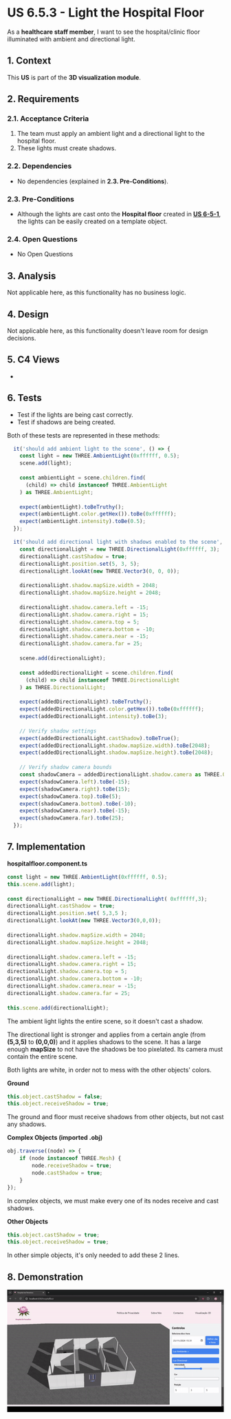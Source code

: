 # US 6.5.3 - Light the Hospital Floor

As a **healthcare staff member**, I want to see the hospital/clinic floor illuminated with ambient and directional light.

## 1. Context

This **US** is part of the **3D visualization module**.

## 2. Requirements

### 2.1. Acceptance Criteria

1. The team must apply an ambient light and a directional light to the hospital floor.
2. These lights must create shadows.

### 2.2. Dependencies

* No dependencies (explained in **2.3. Pre-Conditions**).

### 2.3. Pre-Conditions

* Although the lights are cast onto the **Hospital floor** created in [**US 6-5-1**](../6-5-1/readme.md), the lights can be easily created on a template object.

### 2.4. Open Questions

* No Open Questions

## 3. Analysis

Not applicable here, as this functionality has no business logic.

## 4. Design

Not applicable here, as this functionality doesn't leave room for design decisions.

## 5. C4 Views

-

## 6. Tests

* Test if the lights are being cast correctly.
* Test if shadows are being created.

Both of these tests are represented in these methods:

```ts
  it('should add ambient light to the scene', () => {
    const light = new THREE.AmbientLight(0xffffff, 0.5);
    scene.add(light);

    const ambientLight = scene.children.find(
      (child) => child instanceof THREE.AmbientLight
    ) as THREE.AmbientLight;

    expect(ambientLight).toBeTruthy();
    expect(ambientLight.color.getHex()).toBe(0xffffff);
    expect(ambientLight.intensity).toBe(0.5);
  });
```

```ts
  it('should add directional light with shadows enabled to the scene', () => {
    const directionalLight = new THREE.DirectionalLight(0xffffff, 3);
    directionalLight.castShadow = true;
    directionalLight.position.set(5, 3, 5);
    directionalLight.lookAt(new THREE.Vector3(0, 0, 0));

    directionalLight.shadow.mapSize.width = 2048;
    directionalLight.shadow.mapSize.height = 2048;

    directionalLight.shadow.camera.left = -15;
    directionalLight.shadow.camera.right = 15;
    directionalLight.shadow.camera.top = 5;
    directionalLight.shadow.camera.bottom = -10;
    directionalLight.shadow.camera.near = -15;
    directionalLight.shadow.camera.far = 25;

    scene.add(directionalLight);

    const addedDirectionalLight = scene.children.find(
      (child) => child instanceof THREE.DirectionalLight
    ) as THREE.DirectionalLight;

    expect(addedDirectionalLight).toBeTruthy();
    expect(addedDirectionalLight.color.getHex()).toBe(0xffffff);
    expect(addedDirectionalLight.intensity).toBe(3);

    // Verify shadow settings
    expect(addedDirectionalLight.castShadow).toBeTrue();
    expect(addedDirectionalLight.shadow.mapSize.width).toBe(2048);
    expect(addedDirectionalLight.shadow.mapSize.height).toBe(2048);

    // Verify shadow camera bounds
    const shadowCamera = addedDirectionalLight.shadow.camera as THREE.OrthographicCamera;
    expect(shadowCamera.left).toBe(-15);
    expect(shadowCamera.right).toBe(15);
    expect(shadowCamera.top).toBe(5);
    expect(shadowCamera.bottom).toBe(-10);
    expect(shadowCamera.near).toBe(-15);
    expect(shadowCamera.far).toBe(25);
  });
```

## 7. Implementation

**hospitalfloor.component.ts**

```ts
const light = new THREE.AmbientLight(0xffffff, 0.5);
this.scene.add(light);

const directionalLight = new THREE.DirectionalLight( 0xffffff,3);
directionalLight.castShadow = true;
directionalLight.position.set( 5,3,5 );
directionalLight.lookAt(new THREE.Vector3(0,0,0));

directionalLight.shadow.mapSize.width = 2048;
directionalLight.shadow.mapSize.height = 2048;

directionalLight.shadow.camera.left = -15;
directionalLight.shadow.camera.right = 15;
directionalLight.shadow.camera.top = 5;
directionalLight.shadow.camera.bottom = -10;
directionalLight.shadow.camera.near = -15;
directionalLight.shadow.camera.far = 25;

this.scene.add(directionalLight);
```

The ambient light lights the entire scene, so it doesn't cast a shadow. 

The directional light is stronger and applies from a certain angle (from **(5,3,5)** to **(0,0,0)**) and it applies shadows to the scene. It has a large enough **mapSize** to not have the shadows be too pixelated. Its camera must contain the entire scene.

Both lights are white, in order not to mess with the other objects' colors.

**Ground**

```js
this.object.castShadow = false;
this.object.receiveShadow = true;
```

The ground and floor must receive shadows from other objects, but not cast any shadows.

**Complex Objects (imported .obj)**

```js
obj.traverse((node) => {
    if (node instanceof THREE.Mesh) {
        node.receiveShadow = true;
        node.castShadow = true;
    }
});
```

In complex objects, we must make every one of its nodes receive and cast shadows.

**Other Objects**

```js
this.object.castShadow = true;
this.object.receiveShadow = true;
```

In other simple objects, it's only needed to add these 2 lines.

## 8. Demonstration

![](images/demonstration/light.gif)